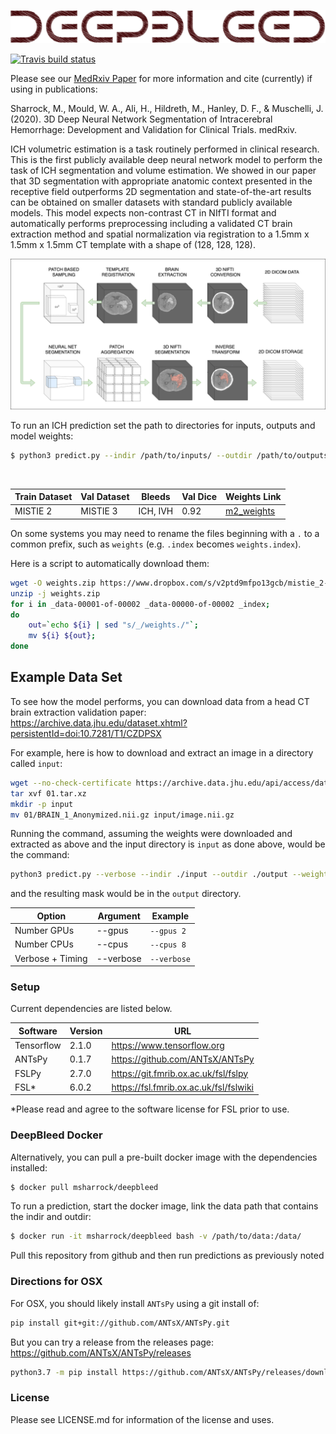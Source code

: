 ![deepbleed](title.png)
<!-- badges: start -->
[![Travis build status](https://travis-ci.com/msharrock/deepbleed.svg?branch=master)](https://travis-ci.com/msharrock/deepbleed)
<!-- badges: end -->

Please see our [MedRxiv Paper](https://www.medrxiv.org/content/10.1101/2020.03.05.20031823v1) for more information and cite (currently) if using in publications:

Sharrock, M., Mould, W. A., Ali, H., Hildreth, M., Hanley, D. F., & Muschelli, J. (2020). 3D Deep Neural Network Segmentation of Intracerebral Hemorrhage: Development and Validation for Clinical Trials. medRxiv.


ICH volumetric estimation is a task routinely performed in clinical research. This is the first publicly available deep neural network model to perform the task of ICH segmentation and volume estimation. We showed in our paper that 3D segmentation with appropriate anatomic context presented in the receptive field outperforms 2D segmentation and state-of-the-art results can be obtained on smaller datasets with standard publicly available models. This model expects non-contrast CT in NIfTI format and automatically performs preprocessing including a validated CT brain extraction method and spatial normalization via registration to a 1.5mm x 1.5mm x 1.5mm CT template with a shape of (128, 128, 128). 
 <br/>

![DeepBleed pipeline](deepbleed.png)

To run an ICH prediction set the path to directories for inputs, outputs and model weights:
```bash
$ python3 predict.py --indir /path/to/inputs/ --outdir /path/to/outputs/ --weights /path/to/weights 
```
 <br/>
 
Train Dataset | Val Dataset | Bleeds | Val Dice | Weights Link
------------ | ------------- | ------------- | ------------- | -------------
MISTIE 2 | MISTIE 3 | ICH, IVH | 0.92 | [m2_weights](https://drive.google.com/drive/folders/1VzU8gcVARb9Tq5tFOwNsIqPCL0css-iN?usp=sharing)

On some systems you may need to rename the files beginning with a `.` to a common prefix, such as `weights` (e.g. `.index` becomes `weights.index`).
 <br/>

Here is a script to automatically download them:
```bash
wget -O weights.zip https://www.dropbox.com/s/v2ptd9mfpo13gcb/mistie_2-20200122T175000Z-001.zip?dl=1
unzip -j weights.zip 
for i in _data-00001-of-00002 _data-00000-of-00002 _index; 
do 
	out=`echo ${i} | sed "s/_/weights./"`; 
	mv ${i} ${out}; 
done
```


## Example Data Set

To see how the model performs, you can download data from a head CT brain extraction validation paper: https://archive.data.jhu.edu/dataset.xhtml?persistentId=doi:10.7281/T1/CZDPSX

For example, here is how to download and extract an image in a directory called `input`:

```bash
wget --no-check-certificate https://archive.data.jhu.edu/api/access/datafile/1311?gbrecs=true -O 01.tar.xz
tar xvf 01.tar.xz
mkdir -p input
mv 01/BRAIN_1_Anonymized.nii.gz input/image.nii.gz
```

Running the command, assuming the weights were downloaded and extracted as above and the input directory is `input` as done above, would be the command:

```bash
python3 predict.py --verbose --indir ./input --outdir ./output --weights weights
```

and the resulting mask would be in the `output` directory.


Option | Argument | Example
------------ | ------------- | -------------
Number GPUs | --gpus | `--gpus 2`
Number CPUs | --cpus | `--cpus 8`
Verbose + Timing | --verbose | `--verbose`

### Setup
Current dependencies are listed below. 

Software | Version | URL
------------ | ------------- | -------------
Tensorflow | 2.1.0 | https://www.tensorflow.org
ANTsPy | 0.1.7 | https://github.com/ANTsX/ANTsPy
FSLPy | 2.7.0 | https://git.fmrib.ox.ac.uk/fsl/fslpy
FSL\* | 6.0.2 | https://fsl.fmrib.ox.ac.uk/fsl/fslwiki

\*Please read and agree to the software license for FSL prior to use. 
<br/>

### DeepBleed Docker

Alternatively, you can pull a pre-built docker image with the dependencies installed:
```bash
$ docker pull msharrock/deepbleed 
```

To run a prediction, start the docker image, link the data path that contains the indir and outdir:
```bash
$ docker run -it msharrock/deepbleed bash -v /path/to/data:/data/ 
```
Pull this repository from github and then run predictions as previously noted

### Directions for OSX

For OSX, you should likely install `ANTsPy` using a git install of:
```bash
pip install git+git://github.com/ANTsX/ANTsPy.git
```
But you can try a release from the releases page: https://github.com/ANTsX/ANTsPy/releases
```bash
python3.7 -m pip install https://github.com/ANTsX/ANTsPy/releases/download/v0.1.8/antspyx-0.1.8-cp37-cp37m-macosx_10_14_x86_64.whl
```

### License
Please see LICENSE.md for information of the license and uses.
